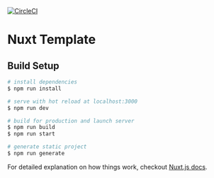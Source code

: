 [![CircleCI](https://circleci.com/gh/aLizlab/works_wallhaus_app_22-07-2019/tree/develop.svg?style=svg&circle-token=9db161e77e83c6612b717a9c692bfc42b48331ef)](https://circleci.com/gh/aLizlab/works_wallhaus_app_22-07-2019/tree/develop)

# Nuxt Template

## Build Setup

``` bash
# install dependencies
$ npm run install

# serve with hot reload at localhost:3000
$ npm run dev

# build for production and launch server
$ npm run build
$ npm run start

# generate static project
$ npm run generate
```

For detailed explanation on how things work, checkout [Nuxt.js docs](https://nuxtjs.org).
